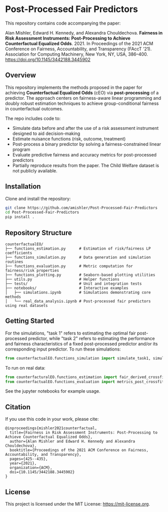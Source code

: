 # Post-Processed Fair Predictors

This repository contains code accompanying the paper:

Alan Mishler, Edward H. Kennedy, and Alexandra Chouldechova. **Fairness in Risk Assessment Instruments: Post-Processing to Achieve Counterfactual Equalized Odds**. 2021.  In Proceedings of the 2021 ACM Conference on Fairness, Accountability, and Transparency (FAccT '21). Association for Computing Machinery, New York, NY, USA, 386–400. https://doi.org/10.1145/3442188.3445902

## Overview

This repository implements the methods proposed in the paper for achieving **Counterfactual Equalized Odds** (cEO) via **post-processing** of a predictor. The approach centers on fairness-aware linear programming and doubly robust estimation techniques to achieve group-conditional fairness in counterfactual outcomes.

The repo includes code to:

- Simulate data before and after the use of a risk assessment instrument designed to aid decision-making
- Estimate nuisance functions (risk, outcome, treatment)
- Post-process a binary predictor by solving a fairness-constrained linear program
- Evaluate predictive fairness and accuracy metrics for post-processed predictors
- Partially reproduce results from the paper. The Child Welfare dataset is not publicly available.

## Installation

Clone and install the repository:

```bash
git clone https://github.com/amishler/Post-Processed-Fair-Predictors
cd Post-Processed-Fair-Predictors
pip install .
```

## Repository Structure

```
counterfactualEO/
├── functions_estimation.py      # Estimation of risk/fairness LP coefficients
├── functions_simulation.py      # Data generation and simulation routines
├── functions_evaluation.py      # Metric computation for fairness/risk properties
├── functions_plotting.py        # Seaborn-based plotting utilities
├── utils.py                     # Helper functions
├── tests/                       # Unit and integration tests
├── notebooks/                   # Interactive examples
│   ├── simulations.ipynb        # Simulations demonstrating core methods
│   └── real_data_analysis.ipynb # Post-processed fair predictors using real datasets 
```

## Getting Started

For the simulations, "task 1" refers to estimating the optimal fair post-processed predictor, while "task 2" refers to estimating the performance and fairness characteristics of a fixed post-processed predictor and/or its corresponding input predictor. To run these simulations:

```python
from counterfactualEO.functions_simulation import simulate_task1, simulate_task1_metrics_to_df, simulate_task2
```

To run on real data:
```python
from counterfacturalEO.functions_estimation import fair_derived_crossfit
from counterfactualEO.functions_evaluation import metrics_post_crossfit
```

See the jupyter notebooks for example usage.

## Citation

If you use this code in your work, please cite:

```
@inproceedings{mishler2021counterfactual,
  title={Fairness in Risk Assessment Instruments: Post-Processing to Achieve Counterfactual Equalized Odds},
  author={Alan Mishler and Edward H. Kennedy and Alexandra Chouldechova},
  booktitle={Proceedings of the 2021 ACM Conference on Fairness, Accountability, and Transparency},
  pages={425--435},
  year={2021},
  organization={ACM},
  doi={10.1145/3442188.3445902}
}
```

## License
This project is licensed under the MIT License: https://mit-license.org.
